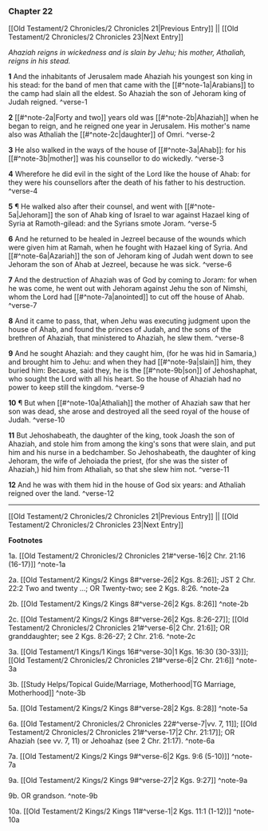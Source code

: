 ### Chapter 22

[[Old Testament/2 Chronicles/2 Chronicles 21|Previous Entry]]  ||  [[Old Testament/2 Chronicles/2 Chronicles 23|Next Entry]]

*Ahaziah reigns in wickedness and is slain by Jehu; his mother, Athaliah, reigns in his stead.*

**1**  And the inhabitants of Jerusalem made Ahaziah his youngest son king in his stead: for the band of men that came with the [[#^note-1a|Arabians]] to the camp had slain all the eldest. So Ahaziah the son of Jehoram king of Judah reigned. ^verse-1

**2**  [[#^note-2a|Forty and two]] years old was [[#^note-2b|Ahaziah]] when he began to reign, and he reigned one year in Jerusalem. His mother's name also was Athaliah the [[#^note-2c|daughter]] of Omri. ^verse-2

**3**  He also walked in the ways of the house of [[#^note-3a|Ahab]]: for his [[#^note-3b|mother]] was his counsellor to do wickedly. ^verse-3

**4**  Wherefore he did evil in the sight of the Lord like the house of Ahab: for they were his counsellors after the death of his father to his destruction. ^verse-4

**5**  ¶ He walked also after their counsel, and went with [[#^note-5a|Jehoram]] the son of Ahab king of Israel to war against Hazael king of Syria at Ramoth-gilead: and the Syrians smote Joram. ^verse-5

**6**  And he returned to be healed in Jezreel because of the wounds which were given him at Ramah, when he fought with Hazael king of Syria. And [[#^note-6a|Azariah]] the son of Jehoram king of Judah went down to see Jehoram the son of Ahab at Jezreel, because he was sick. ^verse-6

**7**  And the destruction of Ahaziah was of God by coming to Joram: for when he was come, he went out with Jehoram against Jehu the son of Nimshi, whom the Lord had [[#^note-7a|anointed]] to cut off the house of Ahab. ^verse-7

**8**  And it came to pass, that, when Jehu was executing judgment upon the house of Ahab, and found the princes of Judah, and the sons of the brethren of Ahaziah, that ministered to Ahaziah, he slew them. ^verse-8

**9**  And he sought Ahaziah: and they caught him, (for he was hid in Samaria,) and brought him to Jehu: and when they had [[#^note-9a|slain]] him, they buried him: Because, said they, he is the [[#^note-9b|son]] of Jehoshaphat, who sought the Lord with all his heart. So the house of Ahaziah had no power to keep still the kingdom. ^verse-9

**10**  ¶ But when [[#^note-10a|Athaliah]] the mother of Ahaziah saw that her son was dead, she arose and destroyed all the seed royal of the house of Judah. ^verse-10

**11**  But Jehoshabeath, the daughter of the king, took Joash the son of Ahaziah, and stole him from among the king's sons that were slain, and put him and his nurse in a bedchamber. So Jehoshabeath, the daughter of king Jehoram, the wife of Jehoiada the priest, (for she was the sister of Ahaziah,) hid him from Athaliah, so that she slew him not. ^verse-11

**12**  And he was with them hid in the house of God six years: and Athaliah reigned over the land. ^verse-12


---
[[Old Testament/2 Chronicles/2 Chronicles 21|Previous Entry]]  ||  [[Old Testament/2 Chronicles/2 Chronicles 23|Next Entry]]


**Footnotes**


1a. [[Old Testament/2 Chronicles/2 Chronicles 21#^verse-16|2 Chr. 21:16 (16-17)]] ^note-1a

2a. [[Old Testament/2 Kings/2 Kings 8#^verse-26|2 Kgs. 8:26]]; JST 2 Chr. 22:2 Two and twenty ...; OR Twenty-two; see 2 Kgs. 8:26.  ^note-2a

2b. [[Old Testament/2 Kings/2 Kings 8#^verse-26|2 Kgs. 8:26]] ^note-2b

2c. [[Old Testament/2 Kings/2 Kings 8#^verse-26|2 Kgs. 8:26-27]]; [[Old Testament/2 Chronicles/2 Chronicles 21#^verse-6|2 Chr. 21:6]]; OR granddaughter; see 2 Kgs. 8:26-27; 2 Chr. 21:6. ^note-2c

3a. [[Old Testament/1 Kings/1 Kings 16#^verse-30|1 Kgs. 16:30 (30-33)]]; [[Old Testament/2 Chronicles/2 Chronicles 21#^verse-6|2 Chr. 21:6]] ^note-3a

3b. [[Study Helps/Topical Guide/Marriage, Motherhood|TG Marriage, Motherhood]] ^note-3b

5a. [[Old Testament/2 Kings/2 Kings 8#^verse-28|2 Kgs. 8:28]] ^note-5a

6a. [[Old Testament/2 Chronicles/2 Chronicles 22#^verse-7|vv. 7, 11]]; [[Old Testament/2 Chronicles/2 Chronicles 21#^verse-17|2 Chr. 21:17]]; OR Ahaziah (see vv. 7, 11) or Jehoahaz (see 2 Chr. 21:17). ^note-6a

7a. [[Old Testament/2 Kings/2 Kings 9#^verse-6|2 Kgs. 9:6 (5-10)]] ^note-7a

9a. [[Old Testament/2 Kings/2 Kings 9#^verse-27|2 Kgs. 9:27]] ^note-9a

9b. OR grandson. ^note-9b

10a. [[Old Testament/2 Kings/2 Kings 11#^verse-1|2 Kgs. 11:1 (1-12)]] ^note-10a